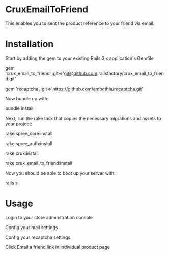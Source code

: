 ﻿CruxEmailToFriend
=================

This enables you to sent the product reference to your friend via email.

Installation
=================

Start by adding the gem to your existing Rails 3.x application's Gemfile

gem 'crux_email_to_friend',:git=>'git@github.com:railsfactory/crux_email_to_friend.git'

gem 'recaptcha',:git=>'https://github.com/ambethia/recaptcha.git'

Now bundle up with:

bundle install

Next, run the rake task that copies the necessary migrations and assets to your project:

rake spree_core:install

rake spree_auth:install

rake crux:install

rake crux_email_to_friend:install

Now you should be able to boot up your server with:

rails s  

Usage
=================

Login to your store adminstration console

Config your mail settings

Config your recaptcha settings

Click Email a friend link in individual product page



